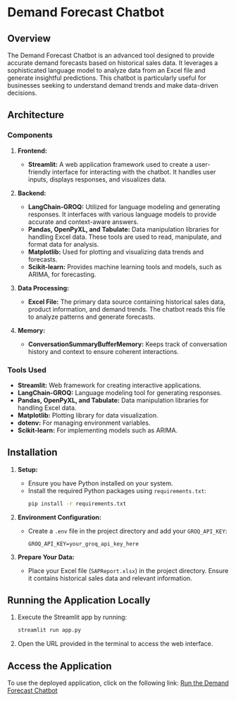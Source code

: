 # Demand Forecast Chatbot

## Overview

The Demand Forecast Chatbot is an advanced tool designed to provide accurate demand forecasts based on historical sales data. It leverages a sophisticated language model to analyze data from an Excel file and generate insightful predictions. This chatbot is particularly useful for businesses seeking to understand demand trends and make data-driven decisions.

## Architecture

### Components

1. **Frontend:**
   - **Streamlit:** A web application framework used to create a user-friendly interface for interacting with the chatbot. It handles user inputs, displays responses, and visualizes data.

2. **Backend:**
   - **LangChain-GROQ:** Utilized for language modeling and generating responses. It interfaces with various language models to provide accurate and context-aware answers.
   - **Pandas, OpenPyXL, and Tabulate:** Data manipulation libraries for handling Excel data. These tools are used to read, manipulate, and format data for analysis.
   - **Matplotlib:** Used for plotting and visualizing data trends and forecasts.
   - **Scikit-learn:** Provides machine learning tools and models, such as ARIMA, for forecasting.

3. **Data Processing:**
   - **Excel File:** The primary data source containing historical sales data, product information, and demand trends. The chatbot reads this file to analyze patterns and generate forecasts.

4. **Memory:**
   - **ConversationSummaryBufferMemory:** Keeps track of conversation history and context to ensure coherent interactions.

### Tools Used

- **Streamlit:** Web framework for creating interactive applications.
- **LangChain-GROQ:** Language modeling tool for generating responses.
- **Pandas, OpenPyXL, and Tabulate:** Data manipulation libraries for handling Excel data.
- **Matplotlib:** Plotting library for data visualization.
- **dotenv:** For managing environment variables.
- **Scikit-learn:** For implementing models such as ARIMA.

## Installation

1. **Setup:**
   - Ensure you have Python installed on your system.
   - Install the required Python packages using `requirements.txt`:
     ```bash
     pip install -r requirements.txt
     ```

2. **Environment Configuration:**
   - Create a `.env` file in the project directory and add your `GROQ_API_KEY`:
     ```
     GROQ_API_KEY=your_groq_api_key_here
     ```

3. **Prepare Your Data:**
   - Place your Excel file (`SAPReport.xlsx`) in the project directory. Ensure it contains historical sales data and relevant information.

## Running the Application Locally

1. Execute the Streamlit app by running:
   ```bash
   streamlit run app.py
   ```
2. Open the URL provided in the terminal to access the web interface.

## Access the Application

To use the deployed application, click on the following link: [Run the Demand Forecast Chatbot](https://demand-forecasting-using-sap-sales-data.streamlit.app/)
